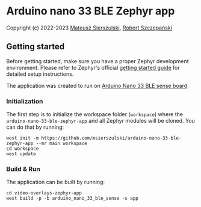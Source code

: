 # Arduino nano 33 BLE Zephyr app
Copyright (c) 2022-2023 [Mateusz Sierszulski](https://github.com/msierszulski), [Robert Szczepański](https://github.com/robertszczepanski)

## Getting started
Before getting started, make sure you have a proper Zephyr development
environment.
Please refer to Zephyr's official
[getting started guide](https://docs.zephyrproject.org/latest/getting_started/index.html)
for detailed setup instructions.

The application was created to run on [Arduino Nano 33 BLE sense board](https://store.arduino.cc/products/arduino-nano-33-ble-sense).

### Initialization

The first step is to initialize the workspace folder (``workspace``) where
the ``arduino-nano-33-ble-zephyr-app`` and all Zephyr modules will be cloned. You can do
that by running:

```shell
west init -m https://github.com/msierszulski/arduino-nano-33-ble-zephyr-app --mr main workspace
cd workspace
west update
```

### Build & Run
The application can be built by running:

```shell
cd video-overlays-zephyr-app
west build -p -b arduino_nano_33_ble_sense -s app
```